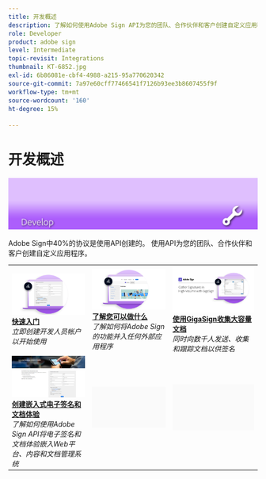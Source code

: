 ```yaml
---
title: 开发概述
description: 了解如何使用Adobe Sign API为您的团队、合作伙伴和客户创建自定义应用程序
role: Developer
product: adobe sign
level: Intermediate
topic-revisit: Integrations
thumbnail: KT-6852.jpg
exl-id: 6b86081e-cbf4-4988-a215-95a770620342
source-git-commit: 7a97e60cff77466541f7126b93ee3b8607455f9f
workflow-type: tm+mt
source-wordcount: '160'
ht-degree: 15%

---
```


# 开发概述

![签名修改照片图像](../assets/Hero-Develop.png)

Adobe Sign中40%的协议是使用API创建的。 使用API为您的团队、合作伙伴和客户创建自定义应用程序。

<table style="table-layout:fixed">
<tr>
  <td>
    <a href="https://www.adobe.io/apis/documentcloud/sign.html" target="_blank">
      <img alt="开始" src="../assets/Develop_Getting-Started.png" />
    </a>
    <div>
    <a href="https://www.adobe.io/apis/documentcloud/sign.html" target="_blank"><strong>快速入门</strong></a>
    </div>
    <em>立即创建开发人员帐户以开始使用</em>
    <br>
  </td>
  <td>
    <a href="https://www.adobe.io/apis/documentcloud/sign/docs.html" target="_blank">
      <img alt="学习" src="../assets/Develop_Learn.png" />
    </a>
    <div>
    <a href="https://www.adobe.io/apis/documentcloud/sign/docs.html" target="_blank"><strong>了解您可以做什么</strong></a>
    </div>
    <em>了解如何将Adobe Sign的功能并入任何外部应用程序</em>
    <br>
  </td>  
  <td>
    <a href="gigasign.md">
      <img alt="使用GigaSign收集大容量文档" src="../assets/gigasign.jpg" />
    </a>
    <div>
    <a href="gigasign.md"><strong>使用GigaSign收集大容量文档</strong></a>
    </div>
    <em>同时向数千人发送、收集和跟踪文档以供签名</em>
    <br>
  </td>
</tr>
<tr>
  <td>
    <a href="embeddedesignature.md">
      <img alt="创建嵌入式电子签名和文档体验" src="assets/embeddedesignature/EmbedPart1_thumb.png" />
    </a>
    <div>
    <a href="embeddedesignature.md"><strong>创建嵌入式电子签名和文档体验</strong></a>
    </div>
    <em>了解如何使用Adobe Sign API将电子签名和文档体验嵌入Web平台、内容和文档管理系统</em>
    <br>
  </td>
  <td>
    <img alt="间隔符" src="../assets/Grayspacer.png" />
    <div>
    <br>
  </td>
  <td>
    <img alt="间隔符" src="../assets/Grayspacer.png" />
    <div>
    <br>
  </td>
</tr>
</table>
